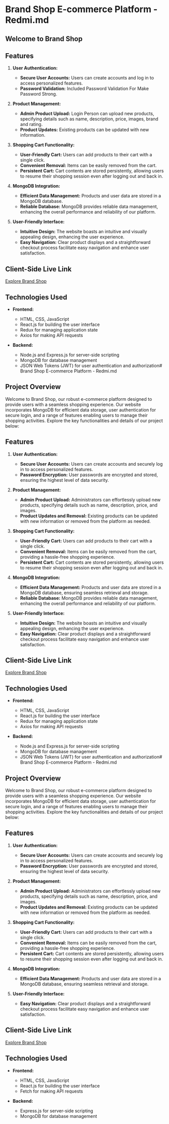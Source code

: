 # Brand Shop E-commerce Platform - Redmi.md

## Welcome to Brand Shop
## Features

1. **User Authentication:**
   - **Secure User Accounts:** Users can create accounts and log in to access personalized features.
   - **Password Validation:** Included Password Validation For Make Password Strong.

2. **Product Management:**
   - **Admin Product Upload:** Login Person can upload new products, specifying details such as name, description, price, images, brand and rating.
   - **Product Updates:** Existing products can be updated with new information.

3. **Shopping Cart Functionality:**
   - **User-Friendly Cart:** Users can add products to their cart with a single click.
   - **Convenient Removal:** Items can be easily removed from the cart.
   - **Persistent Cart:** Cart contents are stored persistently, allowing users to resume their shopping session even after logging out and back in.

4. **MongoDB Integration:**
   - **Efficient Data Management:** Products and user data are stored in a MongoDB database.
   - **Reliable Database:** MongoDB provides reliable data management, enhancing the overall performance and reliability of our platform.

5. **User-Friendly Interface:**
   - **Intuitive Design:** The website boasts an intuitive and visually appealing design, enhancing the user experience.
   - **Easy Navigation:** Clear product displays and a straightforward checkout process facilitate easy navigation and enhance user satisfaction.

## Client-Side Live Link

[Explore Brand Shop](https://brand-shop-68273.web.app/)

## Technologies Used

- **Frontend:**
  - HTML, CSS, JavaScript
  - React.js for building the user interface
  - Redux for managing application state
  - Axios for making API requests

- **Backend:**
  - Node.js and Express.js for server-side scripting
  - MongoDB for database management
  - JSON Web Tokens (JWT) for user authentication and authorization# Brand Shop E-commerce Platform - Redmi.md

## Project Overview

Welcome to Brand Shop, our robust e-commerce platform designed to provide users with a seamless shopping experience. Our website incorporates MongoDB for efficient data storage, user authentication for secure login, and a range of features enabling users to manage their shopping activities. Explore the key functionalities and details of our project below:

## Features

1. **User Authentication:**
   - **Secure User Accounts:** Users can create accounts and securely log in to access personalized features.
   - **Password Encryption:** User passwords are encrypted and stored, ensuring the highest level of data security.

2. **Product Management:**
   - **Admin Product Upload:** Administrators can effortlessly upload new products, specifying details such as name, description, price, and images.
   - **Product Updates and Removal:** Existing products can be updated with new information or removed from the platform as needed.

3. **Shopping Cart Functionality:**
   - **User-Friendly Cart:** Users can add products to their cart with a single click.
   - **Convenient Removal:** Items can be easily removed from the cart, providing a hassle-free shopping experience.
   - **Persistent Cart:** Cart contents are stored persistently, allowing users to resume their shopping session even after logging out and back in.

4. **MongoDB Integration:**
   - **Efficient Data Management:** Products and user data are stored in a MongoDB database, ensuring seamless retrieval and storage.
   - **Reliable Database:** MongoDB provides reliable data management, enhancing the overall performance and reliability of our platform.

5. **User-Friendly Interface:**
   - **Intuitive Design:** The website boasts an intuitive and visually appealing design, enhancing the user experience.
   - **Easy Navigation:** Clear product displays and a straightforward checkout process facilitate easy navigation and enhance user satisfaction.

## Client-Side Live Link

[Explore Brand Shop](https://brand-shop-68273.web.app/)

## Technologies Used

- **Frontend:**
  - HTML, CSS, JavaScript
  - React.js for building the user interface
  - Redux for managing application state
  - Axios for making API requests

- **Backend:**
  - Node.js and Express.js for server-side scripting
  - MongoDB for database management
  - JSON Web Tokens (JWT) for user authentication and authorization# Brand Shop E-commerce Platform - Redmi.md

## Project Overview

Welcome to Brand Shop, our robust e-commerce platform designed to provide users with a seamless shopping experience. Our website incorporates MongoDB for efficient data storage, user authentication for secure login, and a range of features enabling users to manage their shopping activities. Explore the key functionalities and details of our project below:

## Features

1. **User Authentication:**
   - **Secure User Accounts:** Users can create accounts and securely log in to access personalized features.
   - **Password Encryption:** User passwords are encrypted and stored, ensuring the highest level of data security.

2. **Product Management:**
   - **Admin Product Upload:** Administrators can effortlessly upload new products, specifying details such as name, description, price, and images.
   - **Product Updates and Removal:** Existing products can be updated with new information or removed from the platform as needed.

3. **Shopping Cart Functionality:**
   - **User-Friendly Cart:** Users can add products to their cart with a single click.
   - **Convenient Removal:** Items can be easily removed from the cart, providing a hassle-free shopping experience.
   - **Persistent Cart:** Cart contents are stored persistently, allowing users to resume their shopping session even after logging out and back in.

4. **MongoDB Integration:**
   - **Efficient Data Management:** Products and user data are stored in a MongoDB database, ensuring seamless retrieval and storage.

5. **User-Friendly Interface:**
   - **Easy Navigation:** Clear product displays and a straightforward checkout process facilitate easy navigation and enhance user satisfaction.

## Client-Side Live Link

[Explore Brand Shop](https://brand-shop-68273.web.app/)

## Technologies Used

- **Frontend:**
  - HTML, CSS, JavaScript
  - React.js for building the user interface
  - Fetch for making API requests

- **Backend:**
  - Express.js for server-side scripting
  - MongoDB for database management
